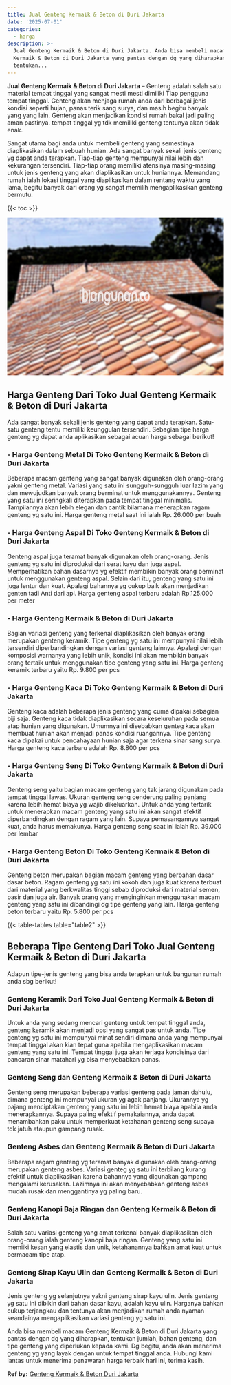 ```yaml
---
title: Jual Genteng Kermaik & Beton di Duri Jakarta
date: '2025-07-01'
categories:
  - harga
description: >-
  Jual Genteng Kermaik & Beton di Duri Jakarta. Anda bisa membeli macam Genteng
  Kermaik & Beton di Duri Jakarta yang pantas dengan dg yang diharapkan,
  tentukan...
---
```


**Jual Genteng Kermaik & Beton di Duri Jakarta** – Genteng adalah salah satu material tempat tinggal yang sangat mesti mesti dimiliki Tiap pengguna tempat tinggal. Genteng akan menjaga rumah anda dari berbagai jenis kondisi seperti hujan, panas terik sang surya, dan masih begitu banyak yang yang lain. Genteng akan menjadikan kondisi rumah bakal jadi paling aman pastinya. tempat tinggal yg tdk memiliki genteng tentunya akan tidak enak.

Sangat utama bagi anda untuk membeli genteng yang semestinya diaplikasikan dalam sebuah hunian. Ada sangat banyak sekali jenis genteng yg dapat anda terapkan. Tiap-tiap genteng mempunyai nilai lebih dan kekurangan tersendiri. Tiap-tiap orang memiliki atensinya masing-masing untuk jenis genteng yang akan diaplikasikan untuk huniannya. Memandang rumah ialah lokasi tinggal yang diaplikasikan dalam rentang waktu yang lama, begitu banyak dari orang yg sangat memilih mengaplikasikan genteng bermutu.

{{< toc >}}

![Jual Genteng Kermaik & Beton di Duri Jakarta](/images/genteng-minimalis-murah04.png)

## Harga Genteng Dari Toko Jual Genteng Kermaik & Beton di Duri Jakarta

Ada sangat banyak sekali jenis genteng yang dapat anda terapkan. Satu-satu genteng tentu memiliki keunggulan tersendiri. Sebagian tipe harga genteng yg dapat anda aplikasikan sebagai acuan harga sebagai berikut!

### \- Harga Genteng Metal Di Toko Genteng Kermaik & Beton di Duri Jakarta

Beberapa macam genteng yang sangat banyak digunakan oleh orang-orang yakni genteng metal. Variasi yang satu ini sungguh-sungguh luar lazim yang dan mewujudkan banyak orang berminat untuk menggunakannya. Genteng yang satu ini seringkali diterapkan pada tempat tinggal minimalis. Tampilannya akan lebih elegan dan cantik bilamana menerapkan ragam genteng yg satu ini. Harga genteng metal saat ini ialah Rp. 26.000 per buah

### \- Harga Genteng Aspal Di Toko Genteng Kermaik & Beton di Duri Jakarta

Genteng aspal juga teramat banyak digunakan oleh orang-orang. Jenis genteng yg satu ini diproduksi dari serat kayu dan juga aspal. Memperhatikan bahan dasarnya yg efektif membikin banyak orang berminat untuk menggunakan genteng aspal. Selain dari itu, genteng yang satu ini juga lentur dan kuat. Apalagi bahannya yg cukup baik akan menjadikan genten tadi Anti dari api. Harga genteng aspal terbaru adalah Rp.125.000 per meter

### \- Harga Genteng Kermaik & Beton di Duri Jakarta

Bagian variasi genteng yang terkenal diaplikasikan oleh banyak orang merupakan genteng keramik. Tipe genteng yg satu ini mempunyai nilai lebih tersendiri diperbandingkan dengan variasi genteng lainnya. Apalagi dengan komposisi warnanya yang lebih unik, kondisi ini akan membikin banyak orang tertaik untuk menggunakan tipe genteng yang satu ini. Harga genteng keramik terbaru yaitu Rp. 9.800 per pcs

### \- Harga Genteng Kaca Di Toko Genteng Kermaik & Beton di Duri Jakarta

Genteng kaca adalah beberapa jenis genteng yang cuma dipakai sebagian biji saja. Genteng kaca tidak diaplikasikan secara keseluruhan pada semua atap hunian yang digunakan. Umumnya ini disebabkan genteg kaca akan membuat hunian akan menjadi panas kondisi ruangannya. Tipe genteng kaca dipakai untuk pencahayaan hunian saja agar terkena sinar sang surya. Harga genteng kaca terbaru adalah Rp. 8.800 per pcs

### \- Harga Genteng Seng Di Toko Genteng Kermaik & Beton di Duri Jakarta

Genteng seng yaitu bagian macam genteng yang tak jarang digunakan pada tempat tinggal lawas. Ukuran genteng seng cenderung paling panjang karena lebih hemat biaya yg wajib dikeluarkan. Untuk anda yang tertarik untuk menerapkan macam genteng yang satu ini akan sangat efektif diperbandingkan dengan ragam yang lain. Supaya pemasangannya sangat kuat, anda harus memakunya. Harga genteng seng saat ini ialah Rp. 39.000 per lembar

### \- Harga Genteng Beton Di Toko Genteng Kermaik & Beton di Duri Jakarta

Genteng beton merupakan bagian macam genteng yang berbahan dasar dasar beton. Ragam genteng yg satu ini kokoh dan juga kuat karena terbuat dari material yang berkwalitas tinggi sebab diproduksi dari material semen, pasir dan juga air. Banyak orang yang menginginkan menggunakan macam genteng yang satu ini dibandingi dg tipe genteng yang lain. Harga genteng beton terbaru yaitu Rp. 5.800 per pcs

{{< table-tables table="table2" >}}

## Beberapa Tipe Genteng Dari Toko Jual Genteng Kermaik & Beton di Duri Jakarta

Adapun tipe-jenis genteng yang bisa anda terapkan untuk bangunan rumah anda sbg berikut!

### Genteng Keramik Dari Toko Jual Genteng Kermaik & Beton di Duri Jakarta

Untuk anda yang sedang mencari genteng untuk tempat tinggal anda, genteng keramik akan menjadi opsi yang sangat pas untuk anda. Tipe genteng yg satu ini mempunyai minat sendiri dimana anda yang mempunyai tempat tinggal akan kian tepat guna apabila mengaplikasikan macam genteng yang satu ini. Tempat tinggal juga akan terjaga kondisinya dari pancaran sinar matahari yg bisa menyebabkan panas.

### Genteng Seng dan Genteng Kermaik & Beton di Duri Jakarta

Genteng seng merupakan beberapa variasi genteng pada jaman dahulu, dimana genteng ini mempunyai ukuran yg agak panjang. Ukurannya yg pajang menciptakan genteng yang satu ini lebih hemat biaya apabila anda menerapkannya. Supaya paling efektif pemakaiannya, anda dapat menambahkan paku untuk memperkuat ketahanan genteng seng supaya tdk jatuh ataupun gampang rusak.

### Genteng Asbes dan Genteng Kermaik & Beton di Duri Jakarta

Beberapa ragam genteng yg teramat banyak digunakan oleh orang-orang merupakan genteng asbes. Variasi genteg yg satu ini terbilang kurang efektif untuk diaplikasikan karena bahannya yang digunakan gampang mengalami kerusakan. Lazimnya ini akan menyebabkan genteng asbes mudah rusak dan menggantinya yg paling baru.

### Genteng Kanopi Baja Ringan dan Genteng Kermaik & Beton di Duri Jakarta

Salah satu variasi genteng yang amat terkenal banyak diaplikasikan oleh orang-orang ialah genteng kanopi baja ringan. Genteng yang satu ini memiiki kesan yang elastis dan unik, ketahanannya bahkan amat kuat untuk bermacam tipe atap.

### Genteng Sirap Kayu Ulin dan Genteng Kermaik & Beton di Duri Jakarta

Jenis genteng yg selanjutnya yakni genteng sirap kayu ulin. Jenis genteng yg satu ini dibikin dari bahan dasar kayu, adalah kayu ulin. Harganya bahkan cukup terjangkau dan tentunya akan menjadikan rumah anda nyaman seandainya mengaplikasikan variasi genteng yg satu ini.

Anda bisa membeli macam Genteng Kermaik & Beton di Duri Jakarta yang pantas dengan dg yang diharapkan, tentukan jumlah, bahan genteng, dan tipe genteng yang diperlukan kepada kami. Dg begitu, anda akan menerima genteng yg yang layak dengan untuk tempat tinggal anda. Hubungi kami lantas untuk menerima penawaran harga terbaik hari ini, terima kasih.

**Ref by:**  [Genteng Kermaik & Beton  Duri Jakarta](https://id.wikipedia.org/wiki/Genteng)
